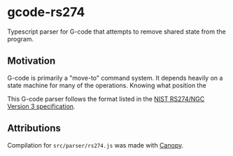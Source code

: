 # gcode-rs274

Typescript parser for G-code that attempts to remove shared state from the program.

## Motivation

G-code is primarily a "move-to" command system. It depends heavily on a state machine for many of the operations. Knowing what position the 

This G-code parser follows the format listed in the [NIST RS274/NGC Version 3 specification](https://www.nist.gov/publications/nist-rs274ngc-interpreter-version-3).


## Attributions

Compilation for `src/parser/rs274.js` was made with [Canopy](https://github.com/jcoglan/canopy/).